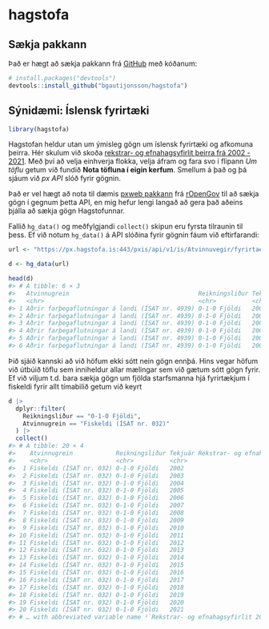 
<!-- README.md is generated from README.Rmd. Please edit that file -->

# hagstofa

<!-- badges: start -->
<!-- badges: end -->

## Sækja pakkann

Það er hægt að sækja pakkann frá [GitHub](https://github.com/) með
kóðanum:

``` r
# install.packages("devtools")
devtools::install_github("bgautijonsson/hagstofa")
```

## Sýnidæmi: Íslensk fyrirtæki

``` r
library(hagstofa)
```

Hagstofan heldur utan um ýmisleg gögn um íslensk fyrirtæki og afkomuna
þeirra. Hér skulum við skoða [rekstrar- og efnahagsyfirlit þeirra frá
2002 -
2021](https://px.hagstofa.is/pxis/pxweb/is/Atvinnuvegir/Atvinnuvegir__fyrirtaeki__afkoma__2_rekstrarogefnahags/FYR08010.px).
Með því að velja einhverja flokka, velja áfram og fara svo í flipann *Um
töflu* getum við fundið **Nota töfluna í eigin kerfum**. Smellum á það
og þá sjáum við *px API* slóð fyrir gögnin.

Það er vel hægt að nota til dæmis [pxweb
pakkann](http://ropengov.github.io/pxweb/) frá
[rOpenGov](https://ropengov.org/) til að sækja gögn í gegnum þetta API,
en mig hefur lengi langað að gera það aðeins þjálla að sækja gögn
Hagstofunnar.

Fallið `hg_data()` og meðfylgjandi `collect()` skipun eru fyrsta
tilraunin til þess. Ef við notum `hg_data()` á API slóðina fyrir gögnin
fáum við eftirfarandi:

``` r
url <- "https://px.hagstofa.is:443/pxis/api/v1/is/Atvinnuvegir/fyrirtaeki/afkoma/2_rekstrarogefnahags/FYR08010.px"

d <- hg_data(url)

head(d)
#> # A tibble: 6 × 3
#>   Atvinnugrein                                    Reikningsliður Tekjuár
#>   <chr>                                           <chr>          <chr>  
#> 1 Aðrir farþegaflutningar á landi (ÍSAT nr. 4939) 0-1-0 Fjöldi   2002   
#> 2 Aðrir farþegaflutningar á landi (ÍSAT nr. 4939) 0-1-0 Fjöldi   2003   
#> 3 Aðrir farþegaflutningar á landi (ÍSAT nr. 4939) 0-1-0 Fjöldi   2004   
#> 4 Aðrir farþegaflutningar á landi (ÍSAT nr. 4939) 0-1-0 Fjöldi   2005   
#> 5 Aðrir farþegaflutningar á landi (ÍSAT nr. 4939) 0-1-0 Fjöldi   2006   
#> 6 Aðrir farþegaflutningar á landi (ÍSAT nr. 4939) 0-1-0 Fjöldi   2007
```

Þið sjáið kannski að við höfum ekki sótt nein gögn ennþá. Hins vegar
höfum við útbúið töflu sem inniheldur allar mælingar sem við gætum sótt
gögn fyrir. Ef við viljum t.d. bara sækja gögn um fjölda starfsmanna hjá
fyrirtækjum í fiskeldi fyrir allt tímabilið getum við keyrt

``` r
d |> 
  dplyr::filter(
    Reikningsliður == "0-1-0 Fjöldi",
    Atvinnugrein == "Fiskeldi (ÍSAT nr. 032)"
  ) |> 
  collect()
#> # A tibble: 20 × 4
#>    Atvinnugrein            Reikningsliður Tekjuár Rekstrar- og efnahagsyfirlit…¹
#>    <chr>                   <chr>          <chr>                            <dbl>
#>  1 Fiskeldi (ÍSAT nr. 032) 0-1-0 Fjöldi   2002                                48
#>  2 Fiskeldi (ÍSAT nr. 032) 0-1-0 Fjöldi   2003                                61
#>  3 Fiskeldi (ÍSAT nr. 032) 0-1-0 Fjöldi   2004                                55
#>  4 Fiskeldi (ÍSAT nr. 032) 0-1-0 Fjöldi   2005                                50
#>  5 Fiskeldi (ÍSAT nr. 032) 0-1-0 Fjöldi   2006                                51
#>  6 Fiskeldi (ÍSAT nr. 032) 0-1-0 Fjöldi   2007                                47
#>  7 Fiskeldi (ÍSAT nr. 032) 0-1-0 Fjöldi   2008                                46
#>  8 Fiskeldi (ÍSAT nr. 032) 0-1-0 Fjöldi   2009                                53
#>  9 Fiskeldi (ÍSAT nr. 032) 0-1-0 Fjöldi   2010                                49
#> 10 Fiskeldi (ÍSAT nr. 032) 0-1-0 Fjöldi   2011                                52
#> 11 Fiskeldi (ÍSAT nr. 032) 0-1-0 Fjöldi   2012                                50
#> 12 Fiskeldi (ÍSAT nr. 032) 0-1-0 Fjöldi   2013                                58
#> 13 Fiskeldi (ÍSAT nr. 032) 0-1-0 Fjöldi   2014                                59
#> 14 Fiskeldi (ÍSAT nr. 032) 0-1-0 Fjöldi   2015                                56
#> 15 Fiskeldi (ÍSAT nr. 032) 0-1-0 Fjöldi   2016                                56
#> 16 Fiskeldi (ÍSAT nr. 032) 0-1-0 Fjöldi   2017                                57
#> 17 Fiskeldi (ÍSAT nr. 032) 0-1-0 Fjöldi   2018                                53
#> 18 Fiskeldi (ÍSAT nr. 032) 0-1-0 Fjöldi   2019                                53
#> 19 Fiskeldi (ÍSAT nr. 032) 0-1-0 Fjöldi   2020                                56
#> 20 Fiskeldi (ÍSAT nr. 032) 0-1-0 Fjöldi   2021                                55
#> # … with abbreviated variable name ¹​`Rekstrar- og efnahagsyfirlit 2002-2021`
```
